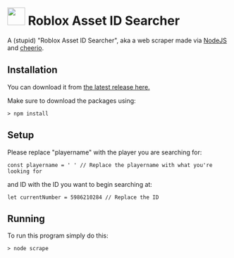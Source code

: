 # <img src="https://github.com/michealguy/roblox-assetsearcher/raw/main/icon.png" width="40"/> Roblox Asset ID Searcher
A (stupid) "Roblox Asset ID Searcher", aka a web scraper made via [NodeJS](https://nodejs.org/en/download/current) and [cheerio](https://github.com/cheeriojs/cheerio). 

## Installation

You can download it from [the latest release here.](https://github.com/michealguy/roblox-assetsearcher/releases/tag/v1.0)

Make sure to download the packages using:
```
> npm install
```

## Setup

Please replace "playername" with the player you are searching for:
```
const playername = ' ' // Replace the playername with what you're looking for
```
and ID with the ID you want to begin searching at:
```
let currentNumber = 5986210284 // Replace the ID
```

## Running
To run this program simply do this:
```
> node scrape
```
